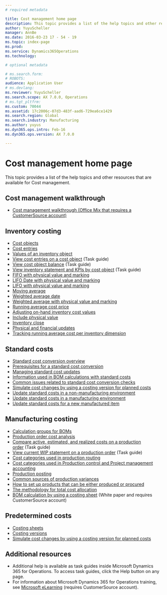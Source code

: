 ```yaml
---
# required metadata

title: Cost management home page
description: This topic provides a list of the help topics and other resources that are available for Cost management. 
author: YuyuScheller
manager: AnnBe
ms.date: 2016-03-23 17 - 54 - 19
ms.topic: index-page
ms.prod: 
ms.service: Dynamics365Operations
ms.technology: 

# optional metadata

# ms.search.form: 
# ROBOTS: 
audience: Application User
# ms.devlang: 
ms.reviewer: YuyuScheller
ms.search.scope: AX 7.0.0, Operations
# ms.tgt_pltfrm: 
ms.custom: 70044
ms.assetid: 17c2006c-07d3-483f-aad6-729ea6ce1429
ms.search.region: Global
ms.search.industry: Manufacturing
ms.author: yuyus
ms.dyn365.ops.intro: Feb-16
ms.dyn365.ops.version: AX 7.0.0

---
```


# Cost management home page

This topic provides a list of the help topics and other resources that are available for Cost management. 

Cost management walkthrough
---------------------------

-   [Cost management walkthrough (Office Mix that requires a CustomerSource account)](https://mbs.microsoft.com/customersource/northamerica/AX/learning/presentations/DynamicsTechnicalConference16)

## Inventory costing
-   [Cost objects](cost-object.md)
-   [Cost entries](cost-entries.md)
-   [Values of an inventory object](physical-quantity.md)
-   [View cost entries on a cost object](http://ax.help.dynamics.com/en/wiki/view-cost-entries-for-a-cost-object/) (Task guide)
-   [View cost object balance](http://ax.help.dynamics.com/en/wiki/view-cost-object-balance/) (Task guide)
-   [View inventory statement and KPIs by cost object](http://ax.help.dynamics.com/en/wiki/view-inventory-statement-and-kpis-by-cost-object/) (Task guide)
-   [FIFO with physical value and marking](fifo-physical-value-marking.md)
-   [LIFO Date with physical value and marking](lifo-date-physical-value-marking.md)
-   [LIFO with physical value and marking](lifo-physical-value-marking.md)
-   [Moving average](moving-average.md)
-   [Weighted average date](weighted-average-date.md)
-   [Weighted average with physical value and marking](weighted-average-physical-value-marking.md)
-   [Running average cost price](running-average-cost-price.md)
-   [Adjusting on-hand inventory cost values](adjust-hand-inventory-cost-values.md)
-   [Include physical value](include-physical-value.md)
-   [Inventory close](inventory-close.md)
-   [Physical and financial updates](physical-financial-updates.md)
-   [Tracking running average cost per inventory dimension](track-running-average-cost-per-inventory-dimension.md)

## Standard costs
-   [Standard cost conversion overview](standard-cost-conversion-overview.md)
-   [Prerequisites for a standard cost conversion](prerequisites-standard-cost-conversion.md)
-   [Managing standard cost updates](manage-standard-cost-updates.md)
-   [Information used in BOM calculations with standard costs](information-used-bom-calculations-standard-costs.md)
-   [Common issues related to standard cost conversion checks](http://ax.help.dynamics.com/en/wiki/common-issues-related-to-standard-cost-conversion-checks-2/)
-   [Simulate cost changes by using a costing version for planned costs](simulate-cost-changes-costing-version-planned-costs.md)
-   [Update standard costs in a non-manufacturing environment](update-standard-costs-non-manufacturing-environment.md)
-   [Update standard costs in a manufacturing environment](update-standard-costs-manufacturing-environment.md)
-   [Update standard costs for a new manufactured item](update-standard-costs-new-manufactured-item.md)

## Manufacturing costing
-   [Calculation groups for BOMs](bom-calculation-groups.md)
-   [Production order cost analysis](production-order-cost-analysis.md)
-   [Compare active, estimated, and realized costs on a production order](http://ax.help.dynamics.com/en/wiki/view-reasons-for-high-production-variance-for-a-production-order/) (Task guide)
-   [View current WIP statement on a production order](http://ax.help.dynamics.com/en/wiki/view-wip-statement-on-a-production-order/) (Task guide)
-   [Cost categories used in production routing](cost-categories-used-production-routings.md)
-   [Cost categories used in Production control and Project management accounting](cost-categories-used-production-control-project-management-accounting.md)
-   [Production posting](production-posting.md)
-   [Common sources of production variances](common-sources-of-production-variances.md)
-   [How to set up products that can be either produced or procured](manufactured-items-treated-as-purchased-items.md)
-   [The methodology for total cost allocation](methodology-total-cost-allocation.md)
-   [BOM calculation by using a costing sheet](https://mbs.microsoft.com/customersource/northamerica/AX/learning/documentation/white-papers/365operationsbomcalsheet) (White paper and requires CustomerSource account)

## Predetermined costs
-   [Costing sheets](costing-sheets.md)
-   [Costing versions](costing-versions.md)
-   [Simulate cost changes by using a costing version for planned costs](simulate-cost-changes-costing-version-planned-costs.md)

## Additional resources
-   Additional help is available as task guides inside Microsoft Dynamics 365 for Operations. To access task guides, click the Help button on any page.
-   For information about Microsoft Dynamics 365 for Operations training, see [Microsoft eLearning](https://mbspartner.microsoft.com/AX/LearningPlans) (requires CustomerSource account).


